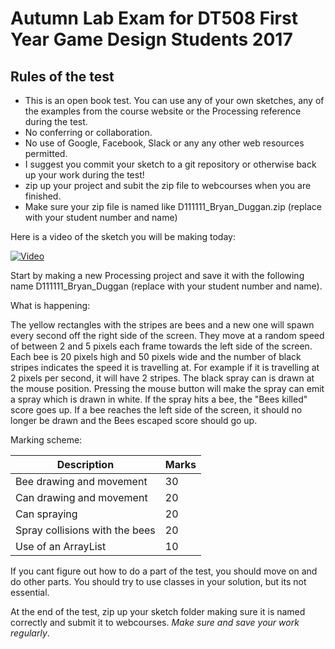 # Autumn Lab Exam for DT508 First Year Game Design Students 2017

## Rules of the test

- This is an open book test. You can use any of your own sketches, any of the examples from the course website or the Processing reference during the test.
- No conferring or collaboration.
- No use of Google, Facebook, Slack or any any other web resources permitted.
- I suggest you commit your sketch to a git repository or otherwise back up your work during the test!
- zip up your project and subit the zip file to webcourses when you are finished. 
- Make sure your zip file is named like D111111_Bryan_Duggan.zip (replace with your student number and name)

Here is a video of the sketch you will be making today:

[![Video](http://img.youtube.com/vi/PCvHjpE3K1c/0.jpg)](http://www.youtube.com/watch?v=PCvHjpE3K1c)

Start by making a new Processing project and save it with the following name D111111_Bryan_Duggan (replace with your student number and name).

What is happening:

The yellow rectangles with the stripes are bees and a new one will spawn every second off the right side of the screen. They move at a random speed of between 2 and 5 pixels each frame towards the left side of the screen. Each bee is 20 pixels high and 50 pixels wide and the number of black stripes indicates the speed it is travelling at. For example if it is travelling at 2 pixels per second, it will have 2 stripes.
The black spray can is drawn at the mouse position. Pressing the mouse button will make the spray can emit a spray which is drawn in white. If the spray hits a bee, the "Bees killed" score goes up. If a bee reaches the left side of the screen, it should no longer be drawn and the Bees escaped score should go up. 

Marking scheme:

| Description | Marks |
|-------------|-------|
| Bee drawing and movement | 30 |
| Can drawing and movement | 20 |
| Can spraying | 20 |
| Spray collisions with the bees | 20 |
| Use of an ArrayList | 10 |

If you cant figure out how to do a part of the test, you should move on and do other parts. You should try to use classes in your solution, but its not essential. 

At the end of the test, zip up your sketch folder making sure it is named correctly and submit it to webcourses. *Make sure and save your work regularly*.